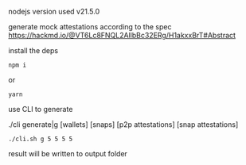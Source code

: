 nodejs version used v21.5.0

generate mock attestations according to the spec
https://hackmd.io/@VT6Lc8FNQL2AllbBc32ERg/H1akxxBrT#Abstract

install the deps
```
npm i 
```
or

```
yarn
```

use CLI to generate

./cli generate|g [wallets] [snaps] [p2p attestations] [snap attestations]

```
./cli.sh g 5 5 5 5
```

result will be written to output folder